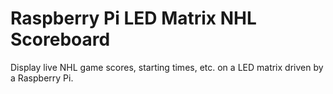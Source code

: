 # Raspberry Pi LED Matrix NHL Scoreboard
Display live NHL game scores, starting times, etc. on a LED matrix driven by a Raspberry Pi.
